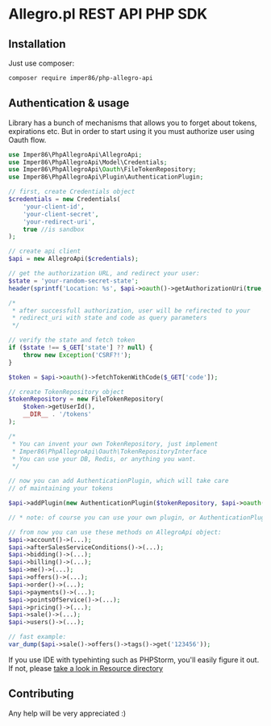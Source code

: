 # Allegro.pl REST API PHP SDK

## Installation

Just use composer:
```sh
composer require imper86/php-allegro-api
```

## Authentication & usage
Library has a bunch of mechanisms that allows you to forget about
tokens, expirations etc. But in order to start using it you must
authorize user using Oauth flow.

```php
use Imper86\PhpAllegroApi\AllegroApi;
use Imper86\PhpAllegroApi\Model\Credentials;
use Imper86\PhpAllegroApi\Oauth\FileTokenRepository;
use Imper86\PhpAllegroApi\Plugin\AuthenticationPlugin;

// first, create Credentials object
$credentials = new Credentials(
    'your-client-id',
    'your-client-secret',
    'your-redirect-uri',
    true //is sandbox
);

// create api client
$api = new AllegroApi($credentials);

// get the authorization URL, and redirect your user:
$state = 'your-random-secret-state';
header(sprintf('Location: %s', $api->oauth()->getAuthorizationUri(true, $state)));

/*
 * after successfull authorization, user will be refirected to your
 * redirect_uri with state and code as query parameters
 */

// verify the state and fetch token
if ($state !== $_GET['state'] ?? null) {
    throw new Exception('CSRF?!');
}

$token = $api->oauth()->fetchTokenWithCode($_GET['code']);

// create TokenRepository object
$tokenRepository = new FileTokenRepository(
    $token->getUserId(), 
    __DIR__ . '/tokens'
);

/*
 * You can invent your own TokenRepository, just implement
 * Imper86\PhpAllegroApi\Oauth\TokenRepositoryInterface
 * You can use your DB, Redis, or anything you want.
 */

// now you can add AuthenticationPlugin, which will take care
// of maintaining your tokens

$api->addPlugin(new AuthenticationPlugin($tokenRepository, $api->oauth()));

// * note: of course you can use your own plugin, or AuthenticationPlugin from HTTPlug library

// from now you can use these methods on AllegroApi object:
$api->account()->(...);
$api->afterSalesServiceConditions()->(...);
$api->bidding()->(...);
$api->billing()->(...);
$api->me()->(...);
$api->offers()->(...);
$api->order()->(...);
$api->payments()->(...);
$api->pointsOfService()->(...);
$api->pricing()->(...);
$api->sale()->(...);
$api->users()->(...);

// fast example:
var_dump($api->sale()->offers()->tags()->get('123456'));
```

If you use IDE with typehinting such as PHPStorm, you'll easily 
figure it out. If not, please 
[take a look in Resource directory](src/Resource)

## Contributing
Any help will be very appreciated :)
